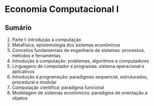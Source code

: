 # Economia Computacional I

## Sumário

1. Parte I: introdução à computação
2. Metafísica, epistemologia dos sistemas econômicos
3. Conceitos fundamentais de engenharia de sistemas: processos, métodos e ferramentas
4. Introdução à computação: problemas, algoritmos e computadores
5. Linguagens de computador e programas: sistema operacional e aplicativos
6. Introdução à programação: paradigmas sequencial, estruturados, procedural e modular
7. Computação científica: paradigma funcional
8. Modelagem de sistemas econômicos: paradigma de orientação a objetos 
